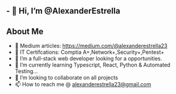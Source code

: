 ## - 👋 Hi, I’m @AlexanderEstrella

##  About Me 
- 👀 Medium articles: https://medium.com/@alexanderestrella23
- 🚀 IT Certifcations: Comptia A+,Network+,Security+,Pentest+
- 👀 I’m a full-stack web developer looking for a opportunities.
- 🚀 I’m currently learning Typescript, React, Python & Automated Testing...
- 💞️ I’m looking to collaborate on all projects
- 📫 How to reach me @ alexanderestrella23@gmail.com

<!---
AlexanderEstrella/AlexanderEstrella is a ✨ special ✨ repository because its `README.md` (this file) appears on your GitHub profile.
You can click the Preview link to take a look at your changes.
--->
